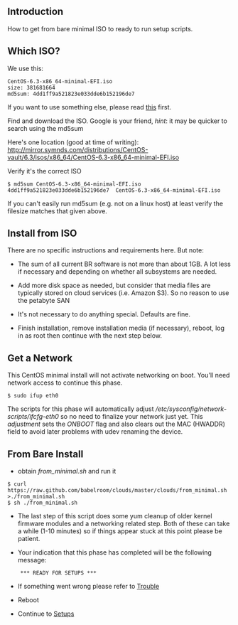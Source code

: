 ## Introduction ##
How to get from bare minimal ISO to ready to run setup scripts.

## Which ISO? ##
We use this:

```
CentOS-6.3-x86_64-minimal-EFI.iso
size: 381681664
md5sum: 4dd1ff9a521823e033dde6b152196de7
```

If you want to use something else, please read [this](WhyUseStandard.md) first.

Find and download the ISO. Google is your friend, _hint_: it may be quicker to search using the md5sum

Here's one location (good at time of writing):
http://mirror.symnds.com/distributions/CentOS-vault/6.3/isos/x86_64/CentOS-6.3-x86_64-minimal-EFI.iso

Verify it's the correct ISO
```
$ md5sum CentOS-6.3-x86_64-minimal-EFI.iso  
4dd1ff9a521823e033dde6b152196de7  CentOS-6.3-x86_64-minimal-EFI.iso
```

If you can't easily run md5sum (e.g. not on a linux host) at least verify the filesize matches that given above.

## Install from ISO ##

There are no specific instructions and requirements here. But note:

  * The sum of all current BR software is not more than about 1GB. A lot less if necessary and depending on whether all subsystems are needed.

  * Add more disk space as needed, but consider that media files are typically stored on cloud services (i.e. Amazon S3). So no reason to use the petabyte SAN

  * It's not necessary to do anything special. Defaults are fine.

  * Finish installation, remove installation media (if necessary), reboot, log in as root then continue with the next step below.

## Get a Network ##
This CentOS minimal install will not activate networking on boot. You'll need network access to continue this phase.

```
$ sudo ifup eth0
```

The scripts for this phase will automatically adjust _/etc/sysconfig/network-scripts/ifcfg-eth0_ so no need to finalize your network just yet. This _adjustment_ sets the _ONBOOT_ flag and also clears out the MAC (HWADDR) field to avoid later problems with udev renaming the device.

## From Bare Install ##
  * obtain _from\_minimal.sh_ and run it
```
$ curl https://raw.github.com/babelroom/clouds/master/clouds/from_minimal.sh >./from_minimal.sh
$ sh ./from_minimal.sh
```

  * The last step of this script does some yum cleanup of older kernel firmware modules and a networking related step. Both of these can take a while (1-10 minutes) so if things appear stuck at this point please be patient.

  * Your indication that this phase has completed will be the following message:
```
    *** READY FOR SETUPS ***
```

  * If something went wrong please refer to [Trouble](Trouble.md)

  * Reboot

  * Continue to [Setups](Setups.md)
